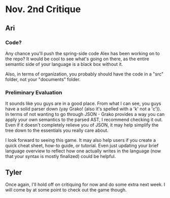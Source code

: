 # Nov. 2nd Critique
## Ari

### Code?
Any chance you'll push the spring-side code Alex has been working on to the repo? It would be cool to see what's going on there, as the entire semantic side of your language is a black box without it.

Also, in terms of organization, you probably should have the code in a "src" folder, not your "documents" folder.

### Preliminary Evaluation
It sounds like you guys are in a good place. From what I can see, you guys have a solid parser down (yay Grako! (also it's spelled with a 'k' not a 'c')). In terms of not wanting to go through JSON - Grako provides a way you can apply your own semantics to the parsed AST, I recommend checking it out. Even if it doesn't completely relieve you of JSON, it may help simplify the tree down to the essentials you really care about. 

I look forward to seeing this game. It may also help users if you create a quick cheat sheet, how-to guide, or tutorial. Even just updating your brief language overview to reflect how one actually writes in the language (now that your syntax is mostly finalized) could be helpful.

## Tyler

Once again, I'll hold off on critiquing for now and do some extra next week. I will come by at some point to check out the game though.
